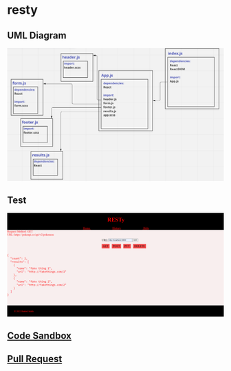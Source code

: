 # resty

## UML Diagram

![](./images/lab26b.PNG)

## Test

![](./images/lab26a.PNG)

## [Code Sandbox](https://codesandbox.io/s/elegant-sinoussi-9io30y)

## [Pull Request](https://github.com/hadeel999/resty/pull/2)